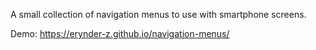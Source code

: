 A small collection of navigation menus to use with smartphone screens.

Demo: https://erynder-z.github.io/navigation-menus/
